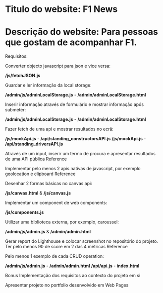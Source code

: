 # Titulo do website: F1 News

# Descrição do website: Para pessoas que gostam de acompanhar F1.

Requisitos:

Converter objecto javascript para json e vice versa: 

**/js/fetchJSON.js**

Guardar e ler informação da local storage:

**/admin/js/adminLocalStorage.js** - **/admin/adminLocalStorage.html**

Inserir informação através de formulário e mostrar informação após submeter:

**/admin/js/adminLocalStorage.js** - **/admin/adminLocalStorage.html**

Fazer fetch de uma api e mostrar resultados no ecrã:

**/js/mockApi.js** - **/api/standing_constructorsAPI.js** 
**/js/mockApi.js** - **/api/standing_driversAPI.js** 


Através de um input, inserir um termo de procura e apresentar resultados de uma API pública Reference

Implementar pelo menos 2 apis nativas de javascript, por exemplo geolocation e clipboard Reference

Desenhar 2 formas básicas no canvas api:

**/js/canvas.html** & **/js/canvas.js** 

Implementar um component de web components:

**/js/components.js**

Utilizar uma biblioteca externa, por exemplo, caroussel:

**/admin/js/admin.js** & **/admin/admin.html**

Gerar report do Lighthouse e colocar screenshot no repositório do projeto. Ter pelo menos 90 de score em 2 das 4 métricas Reference

Pelo menos 1 exemplo de cada CRUD operation:

**/admin/js/admin.js** - **/admin/admin.html**
**/api/api.js** - **index.html**

Bonus
Implementação dos requisitos ao contexto do projeto em si

Apresentar projeto no portfolio desenvolvido em Web Pages